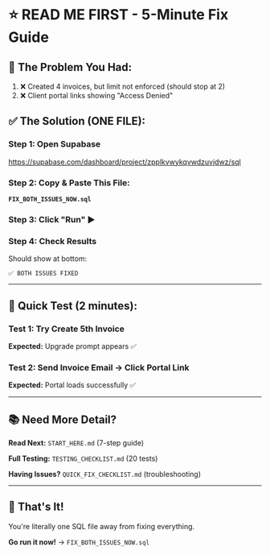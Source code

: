 # ⭐ READ ME FIRST - 5-Minute Fix Guide

## 🎯 The Problem You Had:

1. ❌ Created 4 invoices, but limit not enforced (should stop at 2)
2. ❌ Client portal links showing "Access Denied"

## ✅ The Solution (ONE FILE):

### Step 1: Open Supabase
https://supabase.com/dashboard/project/zpplkvwykqvwdzuvjdwz/sql

### Step 2: Copy & Paste This File:
**`FIX_BOTH_ISSUES_NOW.sql`**

### Step 3: Click "Run" ▶️

### Step 4: Check Results
Should show at bottom:
```
✅ BOTH ISSUES FIXED
```

---

## 🧪 Quick Test (2 minutes):

### Test 1: Try Create 5th Invoice
**Expected:** Upgrade prompt appears ✅

### Test 2: Send Invoice Email → Click Portal Link
**Expected:** Portal loads successfully ✅

---

## 📚 Need More Detail?

**Read Next:** `START_HERE.md` (7-step guide)

**Full Testing:** `TESTING_CHECKLIST.md` (20 tests)

**Having Issues?** `QUICK_FIX_CHECKLIST.md` (troubleshooting)

---

## 🚀 That's It!

You're literally one SQL file away from fixing everything.

**Go run it now!** → `FIX_BOTH_ISSUES_NOW.sql`
